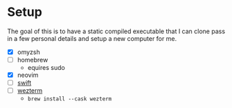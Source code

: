 # Setup

The goal of this is to have a static compiled executable that I can clone pass in a few personal details and setup a new computer for me.

- [x] omyzsh
- [ ] homebrew
    - equires sudo
- [x] neovim
- [ ] [swift](https://www.swift.org/install/)
- [ ] [wezterm](https://wezterm.org)
    - `brew install --cask wezterm`